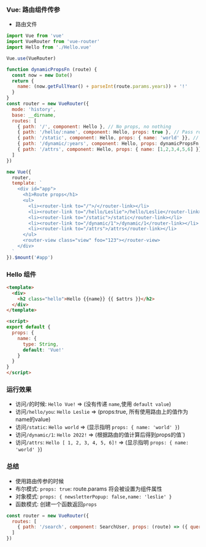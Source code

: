 ### Vue: 路由组件传参
- 路由文件
```js
import Vue from 'vue'
import VueRouter from 'vue-router'
import Hello from './Hello.vue'

Vue.use(VueRouter)

function dynamicPropsFn (route) {
  const now = new Date()
  return {
    name: (now.getFullYear() + parseInt(route.params.years)) + '!'
  }
}
const router = new VueRouter({
  mode: 'history',
  base: __dirname,
  routes: [
    { path: '/', component: Hello }, // No props, no nothing
    { path: '/hello/:name', component: Hello, props: true }, // Pass route.params to props
    { path: '/static', component: Hello, props: { name: 'world' }}, // static values
    { path: '/dynamic/:years', component: Hello, props: dynamicPropsFn }, // custom logic for mapping between route and props
    { path: '/attrs', component: Hello, props: { name: [1,2,3,4,5,6] }}
  ]
})

new Vue({
  router,
  template: `
    <div id="app">
      <h1>Route props</h1>
      <ul>
        <li><router-link to="/">/</router-link></li>
        <li><router-link to="/hello/Leslie">/hello/Leslie</router-link></li>
        <li><router-link to="/static">/static</router-link></li>
        <li><router-link to="/dynamic/1">/dynamic/1</router-link></li>
        <li><router-link to="/attrs">/attrs</router-link></li>
      </ul>
      <router-view class="view" foo="123"></router-view>
    </div>
  `
}).$mount('#app')
```
### Hello 组件
```html
<template>
  <div>
    <h2 class="hello">Hello {{name}} {{ $attrs }}</h2>
  </div>
</template>

<script>
export default {
  props: {
    name: {
      type: String,
      default: 'Vue!'
    }
  }
}
</script>
```

### 运行效果
- 访问`/`的时候: `Hello Vue!` => (没有传递 `name`,使用 `default value`)
- 访问`/hello/you`: `Hello Leslie` => (props:true, 所有使用路由上的值作为 name的value)
- 访问`/static`: `Hello world` => (显示指明 `props: { name: 'world' }`)
- 访问`/dynamic/1`: `Hello 2022!` => (根据路由的值计算后得到props的值`)
- 访问`/attrs`: `Hello [ 1, 2, 3, 4, 5, 6]!` => (显示指明 `props: { name: 'world' }`)

### 总结
- 使用路由传参的时候
- 布尔模式: `props: true`: route.params 将会被设置为组件属性
- 对象模式: `props: { newsletterPopup: false,name: 'leslie' }`
- 函数模式: 创建一个函数返回`props`
```js
const router = new VueRouter({
  routes: [
    { path: '/search', component: SearchUser, props: (route) => ({ query: route.query.q }) }
  ]
})
```
